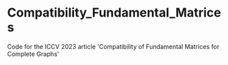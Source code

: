 # Compatibility_Fundamental_Matrices
Code for the ICCV 2023 article 'Compatibility of Fundamental Matrices for Complete Graphs'
